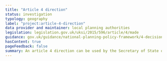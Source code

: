 ```yaml
---
title: "Article 4 direction"
status: investigation
typology: geography
label: "project:article-4-direction"
data provider and maintainer: local planning authorities
legislation: legislation.gov.uk/uksi/2015/596/article/4/made
guidance: gov.uk/guidance/national-planning-policy-framework/4-decision-making#planning-conditions-and-obligations
hasContent: true
pageFeedback: false
summary: An article 4 direction can be used by the Secretary of State or local planning authority to limit permitted development rights. This might mean that a planning application is required for development that would otherwise have been permitted.
---
```


